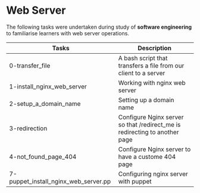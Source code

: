 # Web Server

The following tasks were undertaken during study of **software engineering** to familiarise learners with web server operations.

| Tasks | Description |
| ----- | ----------- |
| 0-transfer_file | A bash script that transfers a file from our client to a server |
| 1-install_nginx_web_server | Working with nginx web server |
| 2-setup_a_domain_name | Setting up a domain name |
| 3-redirection | Configure Nginx server so that /redirect_me is redirecting to another page |
| 4-not_found_page_404 | Configure Nginx server to have a custome 404 page |
| 7-puppet_install_nginx_web_server.pp | Configuring nginx server with puppet |
